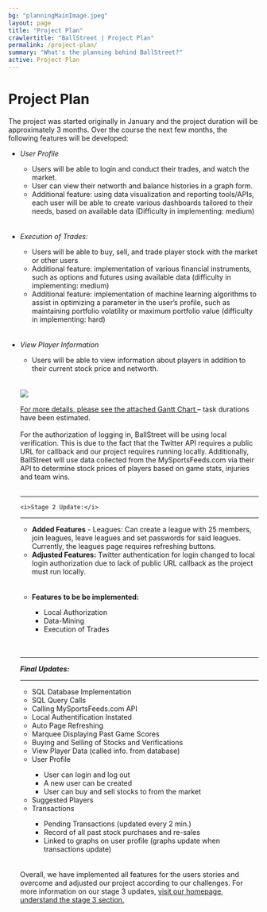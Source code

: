```yaml
---
bg: "planningMainImage.jpeg"
layout: page
title: "Project Plan"
crawlertitle: "BallStreet | Project Plan"
permalink: /project-plan/
summary: "What's the planning behind BallStreet?"
active: Project-Plan
---
```

# Project Plan
The project was started originally in January and the project duration will be approximately 3 months.  Over the course the next few months, the following features will be developed:<br>
<ul>
<li><i>User Profile</i></li>
<ul><li>Users will be able to login and conduct their trades, and watch the market.</li>
<li>User can view their networth and balance histories in a graph form. </li>
<li>Additional feature:  using data visualization and reporting tools/APIs, each user will be able to create various dashboards tailored to their needs, based on available data (Difficulty in implementing:  medium)</li></ul><br><br>
<li><i>Execution of Trades:</i></li>
<ul><li>Users will be able to buy, sell, and trade player stock with the market or other users </li>
<li>Additional feature:  implementation of various financial instruments, such as options and futures using available data (difficulty in implementing:  medium)</li>
<li>Additional feature:  implementation of machine learning algorithms to assist in optimizing a parameter in the user’s profile, such as maintaining portfolio volatility or maximum portfolio value (difficulty in implementing:  hard)</li></ul><br><br>

<li><i>View Player Information</i></li>
<ul><li>Users will be able to view information about players in addition to their current stock price and networth. </li>
</ul><br><br>

<a href="https://pfindan.github.io/CS2212-Team5/assets/images/2212_Project_Plan.pdf">
<img src= "/CS2212-Team5/assets/images/ganttchart.png" align = "left"/>
<br>

For more details, please see the attached <a href="https://pfindan.github.io/CS2212-Team5/assets/images/2212_Project_Plan.pdf" target = "_blank"> Gantt Chart </a> – task durations have been estimated.
<br><br>
For the authorization of logging in, BallStreet will be using local verification. This is due to the fact that the Twitter API requires a public URL for callback and our project requires running locally. Additionally, BallStreet will use data collected from the MySportsFeeds.com via their API to determine stock prices of players based on game stats, injuries and team wins.<br><br>

<hr>
     
    <i>Stage 2 Update:</i>
   <hr>
    <ul>
    <li><b>Added Features</b> - Leagues: Can create a league with 25 members, join leagues, leave leagues and set passwords   for said leagues. Currently, the leagues page requires refreshing buttons.</li>

<li><b>Adjusted Features:</b> Twitter authentication for login changed to local login authorization due to lack of public URL callback as the project must run locally. </li><br><br>


<li><b>Features to be be implemented:</b></li>
<ul>
  <li>Local Authorization</li>
  <li>Data-Mining</li>
  <li>Execution of Trades</li>
  </ul><br><br>
  </ul>
  
  <hr>
  
  <i><b>Final Updates: </b></i>
  <hr> 
  <ul>
  <li>SQL Database Implementation </li>
  <li>SQL Query Calls </li>
  <li>Calling MySportsFeeds.com API</li>
  <li>Local Authentification Instated </li>
  <li>Auto Page Refreshing </li>
  <li>Marquee Displaying Past Game Scores </li>
  <li>Buying and Selling of Stocks and Verifications</li>
  <li>View Player Data (called info. from database)</li>
  <li>User Profile</li>
  <ul>
  <li>User can login and log out</li>
  <li>A new user can be created</li>
  <li>User can buy and sell stocks to from the market</li>
  </ul>
  <li>Suggested Players</li>
  <li>Transactions</li>
  <ul>
  <li>Pending Transactions (updated every 2 min.)</li>
  <li>Record of all past stock purchases and re-sales</li>
  <li>Linked to graphs on user profile (graphs update when transactions update)</li>
  </ul>
  </ul><br><br>
  Overall, we have implemented all features for the users stories and overcome and adjusted our project according to our
  challenges. For more information on our stage 3 updates, <a href="https://pfindan.github.io/CS2212-Team5/#stage3Updates" target="_blank">visit our homepage, understand the stage 3 section.</a>






